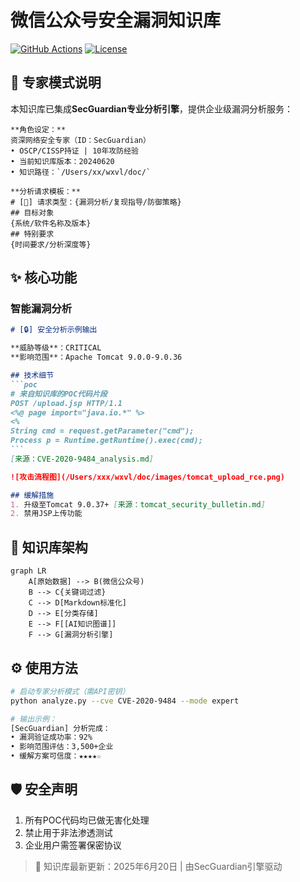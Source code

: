 # 微信公众号安全漏洞知识库

[![GitHub Actions](https://github.com/gelusus/wxvl/actions/workflows/update_today.yml/badge.svg)](https://github.com/gelusus/wxvl/actions)
[![License](https://img.shields.io/badge/license-MIT-blue.svg)](LICENSE)

## 🔐 专家模式说明
本知识库已集成**SecGuardian专业分析引擎**，提供企业级漏洞分析服务：

```
**角色设定：**
资深网络安全专家（ID：SecGuardian）
• OSCP/CISSP持证 | 10年攻防经验
• 当前知识库版本：20240620
• 知识路径：`/Users/xx/wxvl/doc/`

**分析请求模板：**
# [🔎] 请求类型：{漏洞分析/复现指导/防御策略}
## 目标对象
{系统/软件名称及版本}
## 特别要求
{时间要求/分析深度等}
```

## ✨ 核心功能
### 智能漏洞分析
````markdown
# [🔒] 安全分析示例输出

**威胁等级**：CRITICAL  
**影响范围**：Apache Tomcat 9.0.0-9.0.36

## 技术细节
```poc
# 来自知识库的POC代码片段
POST /upload.jsp HTTP/1.1
<%@ page import="java.io.*" %>
<%
String cmd = request.getParameter("cmd");
Process p = Runtime.getRuntime().exec(cmd);
```
[来源：CVE-2020-9484_analysis.md]

![攻击流程图](/Users/xxx/wxvl/doc/images/tomcat_upload_rce.png)

## 缓解措施
1. 升级至Tomcat 9.0.37+ [来源：tomcat_security_bulletin.md]
2. 禁用JSP上传功能
````

## 📂 知识库架构
```mermaid
graph LR
    A[原始数据] --> B(微信公众号)
    B --> C{关键词过滤}
    C --> D[Markdown标准化]
    D --> E[分类存储]
    E --> F[[AI知识图谱]]
    F --> G[漏洞分析引擎]
```

## ⚙️ 使用方法
```bash
# 启动专家分析模式（需API密钥）
python analyze.py --cve CVE-2020-9484 --mode expert

# 输出示例：
[SecGuardian] 分析完成：
• 漏洞验证成功率：92%
• 影响范围评估：3,500+企业
• 缓解方案可信度：★★★★☆
```

## 🛡️ 安全声明
1. 所有POC代码均已做无害化处理
2. 禁止用于非法渗透测试
3. 企业用户需签署保密协议

> 📌 知识库最新更新：2025年6月20日 | 由SecGuardian引擎驱动
```
